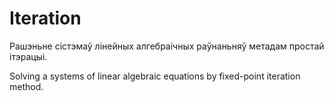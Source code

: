 # Iteration
Рашэньне сістэмаў лінейных алгебраічных раўнаньняў метадам простай ітэрацыі.

Solving a systems of linear algebraic equations by fixed-point iteration method.
